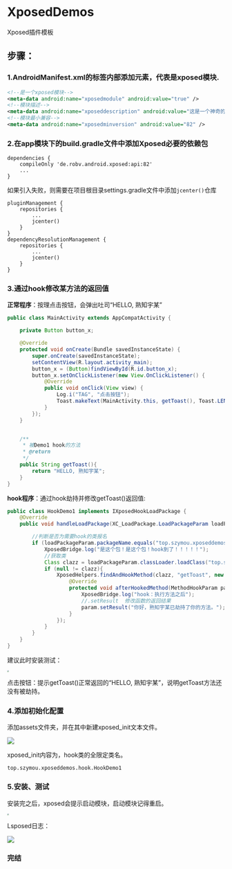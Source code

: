 # XposedDemos
Xposed插件模板
## 步骤：
### 1.AndroidManifest.xml的<application>标签内部添加<meta-data>元素，代表是xposed模块.

```xml
<!--是一个xposed模块-->
<meta-data android:name="xposedmodule" android:value="true" />
<!--模块描述-->
<meta-data android:name="xposeddescription" android:value="这是一个神奇的Xposed模块/插件。--熟知宇某" />
<!--模块最小兼容-->
<meta-data android:name="xposedminversion" android:value="82" />
```

### 2.在app模块下的build.gradle文件中添加Xposed必要的依赖包

```apl
dependencies {
    compileOnly 'de.robv.android.xposed:api:82'
	...
}
```

如果引入失败，则需要在项目根目录settings.gradle文件中添加`jcenter()`仓库

```apl
pluginManagement {
    repositories {
        ...
        jcenter()
    }
}
dependencyResolutionManagement {
    repositories {
        ...
        jcenter()
    }
}
```

### 3.通过hook修改某方法的返回值

**正常程序**：按理点击按钮，会弹出吐司“HELLO, 熟知宇某”

```java
public class MainActivity extends AppCompatActivity {

    private Button button_x;

    @Override
    protected void onCreate(Bundle savedInstanceState) {
        super.onCreate(savedInstanceState);
        setContentView(R.layout.activity_main);
        button_x = (Button)findViewById(R.id.button_x);
        button_x.setOnClickListener(new View.OnClickListener() {
            @Override
            public void onClick(View view) {
                Log.i("TAG", "点击按钮");
                Toast.makeText(MainActivity.this, getToast(), Toast.LENGTH_SHORT).show();
            }
        });
    }


    /**
     * 被Demo1 hook的方法
     * @return
     */
    public String getToast(){
        return "HELLO, 熟知宇某";
    }
}
```

**hook程序**：通过hook劫持并修改getToast()返回值:

```java
public class HookDemo1 implements IXposedHookLoadPackage {
    @Override
    public void handleLoadPackage(XC_LoadPackage.LoadPackageParam loadPackageParam) throws Throwable {

        //判断是否为需要hook的类报名
        if (loadPackageParam.packageName.equals("top.szymou.xposeddemos")) {
            XposedBridge.log("是这个包！是这个包！hook到了！！！！！");
            //获取类
            Class clazz = loadPackageParam.classLoader.loadClass("top.szymou.xposeddemos.MainActivity");
            if (null != clazz){
                XposedHelpers.findAndHookMethod(clazz, "getToast", new XC_MethodHook() {
                    @Override
                    protected void afterHookedMethod(MethodHookParam param) throws Throwable {
                        XposedBridge.log("hook：执行方法之后");
                        //.setResult  修改函数的返回结果
                        param.setResult("你好，熟知宇某已劫持了你的方法。");
                    }
                });
            }
        }
    }
}
```

建议此时安装测试：

<img src="/readme_img/1.jpg" style="zoom:25%;" />

点击按钮：提示getToast()正常返回的“HELLO, 熟知宇某”，说明getToast方法还没有被劫持。

### 4.添加初始化配置

添加assets文件夹，并在其中新建xposed_init文本文件。

![](/readme_img/4.png)

xposed_init内容为，hook类的全限定类名。

```
top.szymou.xposeddemos.hook.HookDemo1
```

### 5.安装、测试

安装完之后，xposed会提示启动模块，启动模块记得重启。

<img src="/readme_img/2.jpg" style="zoom:25%;" />

Lsposed日志：

![](/readme_img/3.jpg)

### 完结